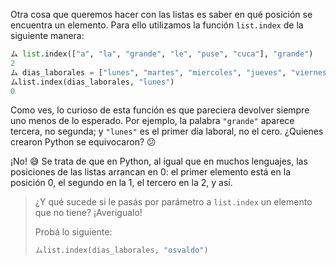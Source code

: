 Otra cosa que queremos hacer con las listas es saber en qué posición se encuentra un elemento. Para ello utilizamos la función `list.index` de la siguiente manera:

```python
ム list.index(["a", "la", "grande", "le", "puse", "cuca"], "grande")
2
ム dias_laborales = ["lunes", "martes", "miercoles", "jueves", "viernes"]
ムlist.index(dias_laborales, "lunes")
0
```

Como ves, lo curioso de esta función es que pareciera devolver siempre uno menos de lo esperado. Por ejemplo, la palabra `"grande"` aparece tercera, no segunda; y `"lunes"` es el primer día laboral, no el cero. ¿Quienes crearon Python se equivocaron? :confused:

¡No! :sweat_smile: Se trata de que en Python, al igual que en muchos lenguajes, las posiciones de las listas arrancan en 0: el primer elemento está en la posición 0, el segundo en la 1, el tercero en la 2, y así.

> ¿Y qué sucede si le pasás por parámetro a `list.index` un elemento que no tiene? ¡Averigualo!
>
> Probá lo siguiente:
>
> ```python
> ムlist.index(dias_laborales, "osvaldo")
> ```
